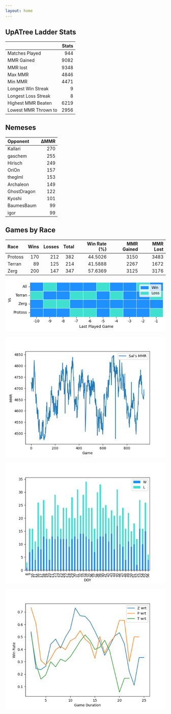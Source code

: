 ```yaml
---
layout: home
---
```


## UpATree Ladder Stats

|                      |   Stats |
|:---------------------|--------:|
| Matches Played       |     944 |
| MMR Gained           |    9082 |
| MMR lost             |    9348 |
| Max MMR              |    4846 |
| Min MMR              |    4471 |
| Longest Win Streak   |       9 |
| Longest Loss Streak  |       8 |
| Highest MMR Beaten   |    6219 |
| Lowest MMR Thrown to |    2956 |

## Nemeses

| Opponent    |   ΔMMR |
|:------------|-------:|
| Kallari     |    270 |
| gaschem     |    255 |
| Hirisch     |    249 |
| OriOn       |    157 |
| theglml     |    153 |
| Archaleon   |    149 |
| GhostDragon |    122 |
| Kyoshi      |    101 |
| BaumesBaum  |     99 |
| igor        |     99 |

## Games by Race

| Race    |   Wins |   Losses |   Total |   Win Rate (%) |   MMR Gained |   MMR Lost |
|:--------|-------:|---------:|--------:|---------------:|-------------:|-----------:|
| Protoss |    170 |      212 |     382 |        44.5026 |         3150 |       3483 |
| Terran  |     89 |      125 |     214 |        41.5888 |         2267 |       1672 |
| Zerg    |    200 |      147 |     347 |        57.6369 |         3125 |       3176 |

![Games by Race](./assets/gm_hist.png)

![Sal's MMR](./assets/MMR.png)

![Daily Stats](./assets/daily.png)

![Win Rate vs Time](./assets/r_wrt.png)

